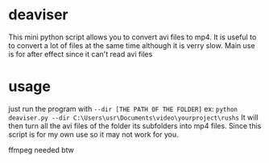 # deaviser
This mini python script allows you to convert avi files to mp4. 
It is useful to to convert a lot of files at the same time although it is verry slow. 
Main use is for after effect since it can't read avi files


# usage

just run the program with `--dir [THE PATH OF THE FOLDER]`
ex: `python deaviser.py --dir C:\Users\usr\Documents\video\yourproject\rushs`
It will then turn all the avi files of the folder its subfolders into mp4 files.
Since this script is for my own use so it may not work for you.

ffmpeg needed btw
